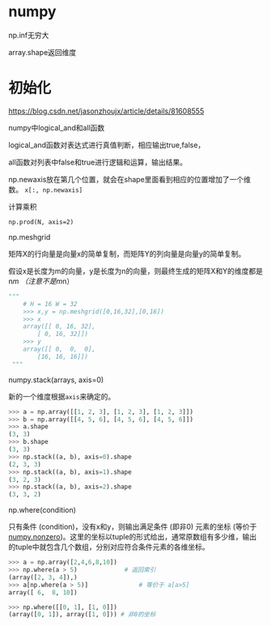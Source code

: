 # numpy

np.inf无穷大

array.shape返回维度



# 初始化

https://blog.csdn.net/jasonzhoujx/article/details/81608555



numpy中logical_and和all函数

logical_and函数对表达式进行真值判断，相应输出true,false，

all函数对列表中false和true进行逻辑和运算，输出结果。



np.newaxis放在第几个位置，就会在shape里面看到相应的位置增加了一个维数。 `x[:, np.newaxis]`



计算乘积

`np.prod(N, axis=2)`



np.meshgrid

矩阵X的行向量是向量x的简单复制，而矩阵Y的列向量是向量y的简单复制。

假设x是长度为m的向量，y是长度为n的向量，则最终生成的矩阵X和Y的维度都是 n*m （注意不是m*n）

```python
"""
    # H = 16 W = 32
    >>> x,y = np.meshgrid([0,16,32],[0,16])
    >>> x
    array([[ 0, 16, 32],
        [ 0, 16, 32]])
    >>> y
    array([[ 0,  0,  0],
        [16, 16, 16]])
 """
```





numpy.stack(arrays, axis=0)

新的一个维度根据`axis`来确定的。

```python
>>> a = np.array([[1, 2, 3], [1, 2, 3], [1, 2, 3]])
>>> b = np.array([[4, 5, 6], [4, 5, 6], [4, 5, 6]])
>>> a.shape
(3, 3)
>>> b.shape
(3, 3)
>>> np.stack((a, b), axis=0).shape
(2, 3, 3)
>>> np.stack((a, b), axis=1).shape
(3, 2, 3)
>>> np.stack((a, b), axis=2).shape
(3, 3, 2)

```



np.where(condition)

只有条件 (condition)，没有x和y，则输出满足条件 (即非0) 元素的坐标 (等价于[numpy.nonzero](https://docs.scipy.org/doc/numpy/reference/generated/numpy.nonzero.html#numpy.nonzero))。这里的坐标以tuple的形式给出，通常原数组有多少维，输出的tuple中就包含几个数组，分别对应符合条件元素的各维坐标。

```python
>>> a = np.array([2,4,6,8,10])
>>> np.where(a > 5)             # 返回索引
(array([2, 3, 4]),)   
>>> a[np.where(a > 5)]              # 等价于 a[a>5]
array([ 6,  8, 10])

>>> np.where([[0, 1], [1, 0]])
(array([0, 1]), array([1, 0])) # 非0的坐标
```

